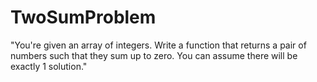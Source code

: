 # TwoSumProblem
"You're given an array of integers. Write a function that returns a pair of numbers such that they sum up to zero.  You can assume there will be exactly 1 solution."
